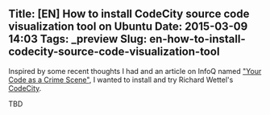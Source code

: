 Title: [EN] How to install CodeCity source code visualization tool on Ubuntu
Date: 2015-03-09 14:03
Tags: _preview
Slug: en-how-to-install-codecity-source-code-visualization-tool
---
Inspired by some recent thoughts I had and an article on InfoQ named ["Your Code as a Crime Scene"](http://www.infoq.com/news/2015/03/code-as-a-crime-scene), I wanted to install and try Richard Wettel's [CodeCity](http://www.inf.usi.ch/phd/wettel/codecity.html).

TBD

<!--
The first step was to install VisualWorks/Cincom Smalltalk 7.6. The task can be quickly summarized as "Yay ! Let's try the venerable SmallTalk !" ...and then...
<img src="/lucas/wwcb/photos/star_trek_unbelievable.gif" alt="Star Trek Head Hurts">

There's how I managed to do it:

- register a "Personal-Use" license for Cincom Smalltalk [on their website](http://www.cincomsmalltalk.com/main/developer-community/trying-cincom-smalltalk/try-cincom-smalltalk/)
- download the ISO using the link your received by email
- extract the ISO content in a directory using the Archive Manager
- open a console in that directory and `chmod u+x installUnix vw8.0pul/bin/linux86/visual`.
- launch the installer with `./installUnix`. If you want to specify a custom installation path, select "Custom Install".
- once you've been through all the graphical installer steps, you'll get a pop-up asking you to set an environment variable named `VISUALWORKS` pointing to the installation path. Proceed by defining it in your `.bashrc`.

Then stuck on:
```
$ /opt/vw8.0pul/bin/linux86/visual /opt/codecity-image/codecity.im 
VisualWorks(R) 7.5 Non-Commercial Mar 3, 2008
VisualWorks(R) 7.5 Non-Commercial Mar 3, 2008
src/stack/send.c:317
Fatal error: unexpected translation failure (selector 'value'), code = 3

Space could not be allocated.
```
-->